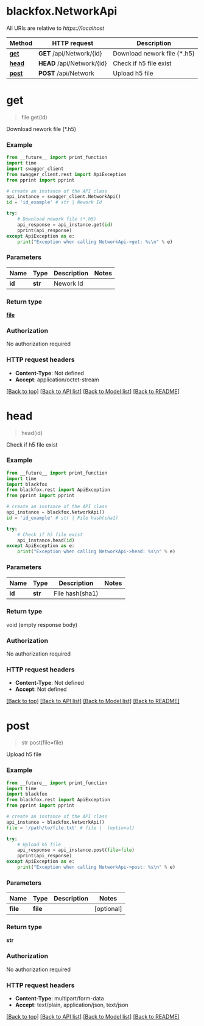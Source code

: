# blackfox.NetworkApi

All URIs are relative to *https://localhost*

Method | HTTP request | Description
------------- | ------------- | -------------
[**get**](NetworkApi.md#get) | **GET** /api/Network/{id} | Download nework file (*.h5)
[**head**](NetworkApi.md#head) | **HEAD** /api/Network/{id} | Check if h5 file exist
[**post**](NetworkApi.md#post) | **POST** /api/Network | Upload h5 file


# **get**
> file get(id)

Download nework file (*.h5)

### Example
```python
from __future__ import print_function
import time
import swagger_client
from swagger_client.rest import ApiException
from pprint import pprint

# create an instance of the API class
api_instance = swagger_client.NetworkApi()
id = 'id_example' # str | Nework Id

try:
    # Download nework file (*.h5)
    api_response = api_instance.get(id)
    pprint(api_response)
except ApiException as e:
    print("Exception when calling NetworkApi->get: %s\n" % e)
```

### Parameters

Name | Type | Description  | Notes
------------- | ------------- | ------------- | -------------
 **id** | **str**| Nework Id | 

### Return type

[**file**](file.md)

### Authorization

No authorization required

### HTTP request headers

 - **Content-Type**: Not defined
 - **Accept**: application/octet-stream

[[Back to top]](#) [[Back to API list]](../README.md#documentation-for-api-endpoints) [[Back to Model list]](../README.md#documentation-for-models) [[Back to README]](../README.md)

# **head**
> head(id)

Check if h5 file exist

### Example
```python
from __future__ import print_function
import time
import blackfox
from blackfox.rest import ApiException
from pprint import pprint

# create an instance of the API class
api_instance = blackfox.NetworkApi()
id = 'id_example' # str | File hash(sha1)

try:
    # Check if h5 file exist
    api_instance.head(id)
except ApiException as e:
    print("Exception when calling NetworkApi->head: %s\n" % e)
```

### Parameters

Name | Type | Description  | Notes
------------- | ------------- | ------------- | -------------
 **id** | **str**| File hash(sha1) | 

### Return type

void (empty response body)

### Authorization

No authorization required

### HTTP request headers

 - **Content-Type**: Not defined
 - **Accept**: Not defined

[[Back to top]](#) [[Back to API list]](../README.md#documentation-for-api-endpoints) [[Back to Model list]](../README.md#documentation-for-models) [[Back to README]](../README.md)

# **post**
> str post(file=file)

Upload h5 file

### Example
```python
from __future__ import print_function
import time
import blackfox
from blackfox.rest import ApiException
from pprint import pprint

# create an instance of the API class
api_instance = blackfox.NetworkApi()
file = '/path/to/file.txt' # file |  (optional)

try:
    # Upload h5 file
    api_response = api_instance.post(file=file)
    pprint(api_response)
except ApiException as e:
    print("Exception when calling NetworkApi->post: %s\n" % e)
```

### Parameters

Name | Type | Description  | Notes
------------- | ------------- | ------------- | -------------
 **file** | **file**|  | [optional] 

### Return type

**str**

### Authorization

No authorization required

### HTTP request headers

 - **Content-Type**: multipart/form-data
 - **Accept**: text/plain, application/json, text/json

[[Back to top]](#) [[Back to API list]](../README.md#documentation-for-api-endpoints) [[Back to Model list]](../README.md#documentation-for-models) [[Back to README]](../README.md)

